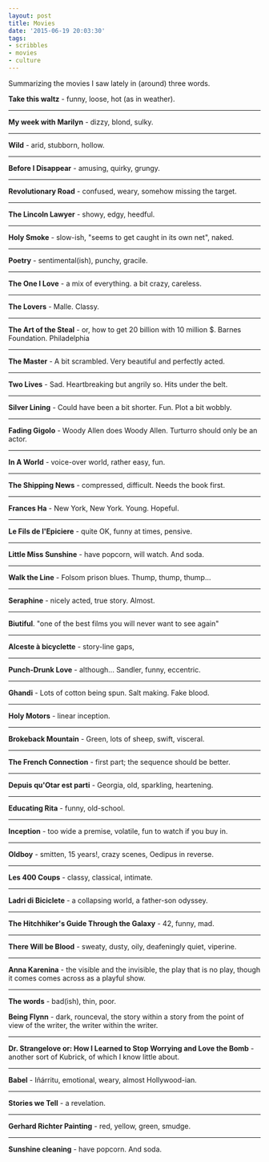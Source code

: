 ```yaml
---
layout: post
title: Movies
date: '2015-06-19 20:03:30'
tags:
- scribbles
- movies
- culture
---
```


Summarizing the movies I saw lately in (around) three words. 



**Take this waltz** - funny, loose, hot (as in weather). 

---

**My week with Marilyn** - dizzy, blond, sulky. 

---

**Wild** - arid, stubborn, hollow. 

---

**Before I Disappear** - amusing, quirky, grungy. 

---

**Revolutionary Road** - confused, weary, somehow missing the target. 

---

**The Lincoln Lawyer** - showy, edgy, heedful. 

---

**Holy Smoke** - slow-ish, "seems to get caught in its own net", naked. 

---

**Poetry** - sentimental(ish), punchy, gracile. 

---

**The One I Love**  - a mix of everything. a bit crazy, careless. 

---

**The Lovers** - Malle. Classy. 

---
**The Art of the Steal** - or, how to get 20 billion with 10 million $. Barnes Foundation. Philadelphia 

---

**The Master** - A bit scrambled. Very beautiful and perfectly acted. 

---

**Two Lives** - Sad. Heartbreaking but angrily so. Hits under the belt. 

---

**Silver Lining** - Could have been a bit shorter. Fun. Plot a bit wobbly. 

---

**Fading Gigolo** - Woody Allen does Woody Allen. Turturro should only be an actor.  

---

**In A World** - voice-over world, rather easy, fun. 

---

**The Shipping News** - compressed, difficult. Needs the book first. 

---

**Frances Ha** - New York, New York. Young. Hopeful. 

---

**Le Fils de l'Epiciere** - quite OK, funny at times, pensive. 

---

**Little Miss Sunshine** - have popcorn, will watch. And soda. 

---

**Walk the Line** - Folsom prison blues. Thump, thump, thump... 

---

**Seraphine** - nicely acted, true story. Almost. 

---

**Biutiful**. "one of the best films you will never want to see again" 

---

**Alceste à bicyclette** - story-line gaps, 

---

**Punch-Drunk Love** - although... Sandler, funny, eccentric. 

---

**Ghandi** - Lots of cotton being spun.  Salt making.  Fake blood.  

---

**Holy Motors** - linear inception. 

---

**Brokeback Mountain** -  Green, lots of sheep, swift, visceral.   

---

**The French Connection** - first part; the sequence should be better. 

---

**Depuis qu'Otar est parti** - Georgia, old, sparkling, heartening. 

---
**Educating Rita** - funny, old-school. 

---

**Inception** - too wide a premise, volatile, fun to watch if you buy in. 

---

**Oldboy** - smitten, 15 years!, crazy scenes, Oedipus in reverse. 

---

**Les 400 Coups** - classy, classical, intimate. 

---

 **Ladri di Biciclete** - a collapsing world, a father-son odyssey. 

---

**The Hitchhiker's Guide Through the Galaxy** - 42, funny, mad. 

---

**There Will be Blood** - sweaty, dusty, oily, deafeningly quiet, viperine. 

---
**Anna Karenina** - the visible and the invisible, the play that is no play, though it comes comes across as a playful show.  

---

**The words** - bad(ish), thin, poor. 

**Being Flynn** - dark, rounceval, the story within a story from the point of view of the writer, the writer within the writer.  

---

**Dr. Strangelove or: How I Learned to Stop Worrying and Love the Bomb** - another sort of Kubrick, of which I know little about.   

---

**Babel** - Iñárritu, emotional, weary, almost Hollywood-ian. 

---
**Stories we Tell** - a revelation. 

---
**Gerhard Richter Painting** - red, yellow, green, smudge. 

---
**Sunshine cleaning** - have popcorn. And soda. 